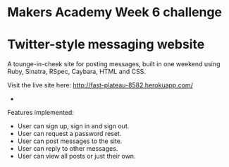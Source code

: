 # Makers Academy Week 6 challenge
# Twitter-style messaging website

A tounge-in-cheek site for posting messages, built in one weekend using Ruby, Sinatra, RSpec, Caybara, HTML and CSS.

Visit the live site here: http://fast-plateau-8582.herokuapp.com/

-

Features implemented:
- User can sign up, sign in and sign out.
- User can request a password reset.
- User can post messages to the site.
- User can reply to other messages.
- User can view all posts or just their own.